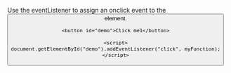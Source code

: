 Use the eventListener to assign an onclick event to the <button> element.

    <button id="demo">Click me1</button>
    
    <script>
    document.getElementById("demo").addEventListener("click", myFunction);
    </script>
